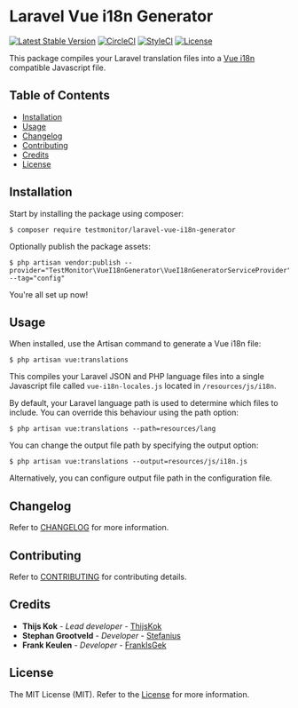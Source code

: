 # Laravel Vue i18n Generator

[![Latest Stable Version](https://poser.pugx.org/testmonitor/laravel-vue-i18n-generator/v/stable)](https://packagist.org/packages/testmonitor/laravel-vue-i18n-generator)
[![CircleCI](https://img.shields.io/circleci/project/github/testmonitor/laravel-vue-i18n-generator.svg)](https://circleci.com/gh/testmonitor/laravel-vue-i18n-generator)
[![StyleCI](https://styleci.io/repos/634942834/shield)](https://styleci.io/repos/634942834)
[![License](https://poser.pugx.org/testmonitor/laravel-vue-i18n-generator/license)](https://packagist.org/packages/testmonitor/laravel-vue-i18n-generator)

This package compiles your Laravel translation files into a [Vue i18n](https://kazupon.github.io/vue-i18n/) compatible Javascript file.

## Table of Contents

- [Installation](#installation)
- [Usage](#usage)
- [Changelog](#changelog)
- [Contributing](#contributing)
- [Credits](#credits)
- [License](#license)

## Installation

Start by installing the package using composer:

	$ composer require testmonitor/laravel-vue-i18n-generator

Optionally publish the package assets:

    $ php artisan vendor:publish --provider="TestMonitor\VueI18nGenerator\VueI18nGeneratorServiceProvider" --tag="config"

You're all set up now!

## Usage

When installed, use the Artisan command to generate a Vue i18n file:

    $ php artisan vue:translations

This compiles your Laravel JSON and PHP language files into a single Javascript file
called `vue-i18n-locales.js` located in `/resources/js/i18n`.

By default, your Laravel language path is used to determine which files to include.
You can override this behaviour using the path option:

    $ php artisan vue:translations --path=resources/lang

You can change the output file path by specifying the output option:

    $ php artisan vue:translations --output=resources/js/i18n.js

Alternatively, you can configure output file path in the configuration file.

## Changelog

Refer to [CHANGELOG](CHANGELOG.md) for more information.

## Contributing

Refer to [CONTRIBUTING](CONTRIBUTING.md) for contributing details.

## Credits

* **Thijs Kok** - *Lead developer* - [ThijsKok](https://github.com/thijskok)
* **Stephan Grootveld** - *Developer* - [Stefanius](https://github.com/stefanius)
* **Frank Keulen** - *Developer* - [FrankIsGek](https://github.com/frankisgek)

## License

The MIT License (MIT). Refer to the [License](LICENSE.md) for more information.